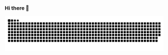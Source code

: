 ### Hi there 👋

<picture>
  <source media="(prefers-color-scheme: dark)" srcset="https://raw.githubusercontent.com/xyf2002/xyf2002/output/github-contribution-grid-snake-dark.svg">
  <source media="(prefers-color-scheme: light)" srcset="https://raw.githubusercontent.com/xyf2002/xyf2002/output/github-contribution-grid-snake.svg">
  <img alt="github contribution grid snake animation" src="https://raw.githubusercontent.com/xyf2002/xyf2002/output/github-contribution-grid-snake.svg">
</picture>
<!--
**xyf2002/xyf2002** is a ✨ _special_ ✨ repository because its `README.md` (this file) appears on your GitHub profile.

Here are some ideas to get you started:

- 🔭 I’m currently working on ...
- 🌱 I’m currently learning ...
- 👯 I’m looking to collaborate on ...
- 🤔 I’m looking for help with ...
- 💬 Ask me about ...
- 📫 How to reach me: ...
- 😄 Pronouns: ...
- ⚡ Fun fact: ...
-->
